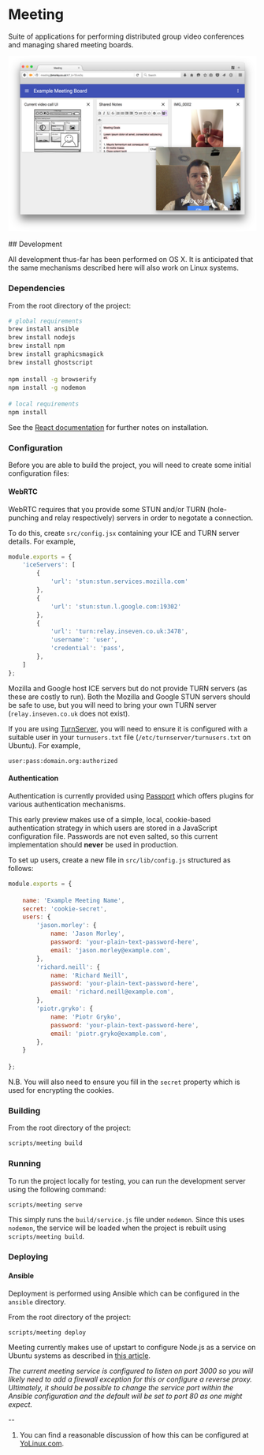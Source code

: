 # Meeting

Suite of applications for performing distributed group video conferences and managing shared meeting boards.

![Example Meeting Board](screenshot.png)

## Development

All development thus-far has been performed on OS X. It is anticipated that the same mechanisms described here will also work on Linux systems.

### Dependencies

From the root directory of the project:

```bash
# global requirements
brew install ansible
brew install nodejs
brew install npm
brew install graphicsmagick
brew install ghostscript

npm install -g browserify
npm install -g nodemon

# local requirements
npm install
```

See the [React documentation](http://facebook.github.io/react/docs/getting-started.html#using-react-from-npm) for further notes on installation.

### Configuration

Before you are able to build the project, you will need to create some initial configuration files:

#### WebRTC

WebRTC requires that you provide some STUN and/or TURN (hole-punching and relay respectively) servers in order to negotate a connection.

   To do this, create `src/config.jsx` containing your ICE and TURN server details. For example,

   ```javascript
   module.exports = {
       'iceServers': [
           {
               'url': 'stun:stun.services.mozilla.com'
           },
           {
               'url': 'stun:stun.l.google.com:19302'
           },
           {
               'url': 'turn:relay.inseven.co.uk:3478',
               'username': 'user',
               'credential': 'pass',
           },
       ]
   };
   ```
   
Mozilla and Google host ICE servers but do not provide TURN servers (as these are costly to run). Both the Mozilla and Google STUN servers should be safe to use, but you will need to bring your own TURN server (`relay.inseven.co.uk` does not exist).
    
If you are using [TurnServer](http://turnserver.sourceforge.net), you will need to ensure it is configured with a suitable user in your `turnusers.txt` file (`/etc/turnserver/turnusers.txt` on Ubuntu). For example,
    
```
user:pass:domain.org:authorized
```
    
#### Authentication

Authentication is currently provided using [Passport](http://passportjs.org) which offers plugins for various authentication mechanisms.

This early preview makes use of a simple, local, cookie-based authentication strategy in which users are stored in a JavaScript configuration file. Passwords are not even salted, so this current 
implementation should **never** be used in production.

To set up users, create a new file in `src/lib/config.js` structured as follows:

```javascript
module.exports = {

    name: 'Example Meeting Name',
    secret: 'cookie-secret',
    users: {
        'jason.morley': {
            name: 'Jason Morley',
            password: 'your-plain-text-password-here',
            email: 'jason.morley@example.com',
        },
        'richard.neill': {
            name: 'Richard Neill',
            password: 'your-plain-text-password-here',
            email: 'richard.neill@example.com',
        },
        'piotr.gryko': {
            name: 'Piotr Gryko',
            password: 'your-plain-text-password-here',
            email: 'piotr.gryko@example.com',
        },
    }

};
```

N.B. You will also need to ensure you fill in the `secret` property which is used for encrypting the cookies.

### Building

From the root directory of the project:

```bash
scripts/meeting build
```

### Running

To run the project locally for testing, you can run the development server using the following command:

```bash
scripts/meeting serve
```

This simply runs the `build/service.js` file under `nodemon`. Since this uses `nodemon`, the service will be loaded when the project is rebuilt using `scripts/meeting build`.

### Deploying

#### Ansible

Deployment is performed using Ansible which can be configured in the `ansible` directory.

From the root directory of the project:

```bash
scripts/meeting deploy
```

Meeting currently makes use of upstart to configure Node.js as a service on Ubuntu systems as described in [this article](http://kvz.io/blog/2009/12/15/run-nodejs-as-a-service-on-ubuntu-karmic/).

_The current meeting service is configured to listen on port 3000 so you will likely need to add a firewall exception for this or configure a reverse proxy. Ultimately, it should be possible to change the service port within the Ansible configuration and the default will be set to port 80 as one might expect._

--

1. You can find a reasonable discussion of how this can be configured at [YoLinux.com](http://www.yolinux.com/TUTORIALS/LinuxTutorialApacheAddingLoginSiteProtection.html).
